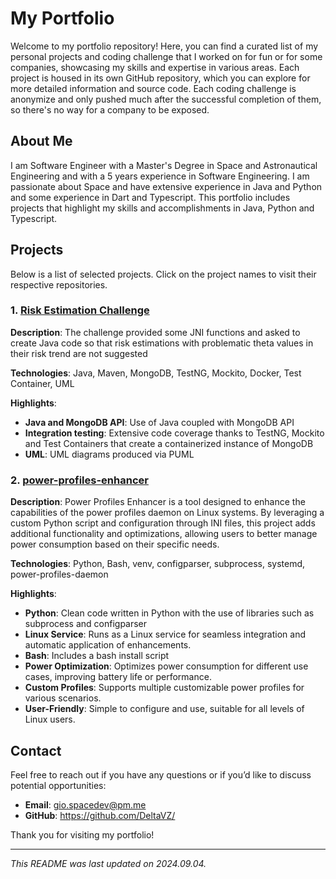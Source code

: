 # My Portfolio

Welcome to my portfolio repository! Here, you can find a curated list of my personal projects and coding challenge that I worked on for fun or for some companies, showcasing my skills and expertise in various areas. Each project is housed in its own GitHub repository, which you can explore for more detailed information and source code.
Each coding challenge is anonymize and only pushed much after the successful completion of them, so there's no way for a company to be exposed.

## About Me

I am Software Engineer with a Master's Degree in Space and Astronautical Engineering and with a 5 years experience in Software Engineering. I am passionate about Space and have extensive experience in Java and Python and some experience in Dart and Typescript. This portfolio includes projects that highlight my skills and accomplishments in Java, Python and Typescript.

## Projects

Below is a list of selected projects. Click on the project names to visit their respective repositories.

### 1. [Risk Estimation Challenge](https://github.com/DeltaVZ/RiskEstimationChallenge)
**Description**: The challenge provided some JNI functions and asked to create Java code so that risk estimations with problematic theta values in their risk trend are not suggested

**Technologies**: Java, Maven, MongoDB, TestNG, Mockito, Docker, Test Container, UML

**Highlights**:
- **Java and MongoDB API**: Use of Java coupled with MongoDB API
- **Integration testing**: Extensive code coverage thanks to TestNG, Mockito and Test Containers that create a containerized instance of MongoDB
- **UML**: UML diagrams produced via PUML

### 2. [power-profiles-enhancer](https://github.com/DeltaVZ/power-profiles-enhancer)
**Description**: Power Profiles Enhancer is a tool designed to enhance the capabilities of the power profiles daemon on Linux systems. By leveraging a custom Python script and configuration through INI files, this project adds additional functionality and optimizations, allowing users to better manage power consumption based on their specific needs.

**Technologies**: Python, Bash, venv, configparser, subprocess, systemd, power-profiles-daemon

**Highlights**:
- **Python**: Clean code written in Python with the use of libraries such as subprocess and configparser
- **Linux Service**: Runs as a Linux service for seamless integration and automatic application of enhancements.
- **Bash**: Includes a bash install script
- **Power Optimization**: Optimizes power consumption for different use cases, improving battery life or performance.
- **Custom Profiles**: Supports multiple customizable power profiles for various scenarios.
- **User-Friendly**: Simple to configure and use, suitable for all levels of Linux users.

## Contact

Feel free to reach out if you have any questions or if you’d like to discuss potential opportunities:
- **Email**: gio.spacedev@pm.me
- **GitHub**: https://github.com/DeltaVZ/

Thank you for visiting my portfolio!

---

*This README was last updated on 2024.09.04.*
